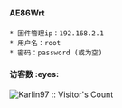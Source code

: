 #### AE86Wrt

```
* 固件管理ip：192.168.2.1  
* 用户名：root
* 密码：password (或为空)
```



<h4 align="left">访客数 :eyes:</h4>

<p align="left"><img src="https://profile-counter.glitch.me/Karlin97/count.svg" alt="Karlin97 :: Visitor's Count" /></p>

